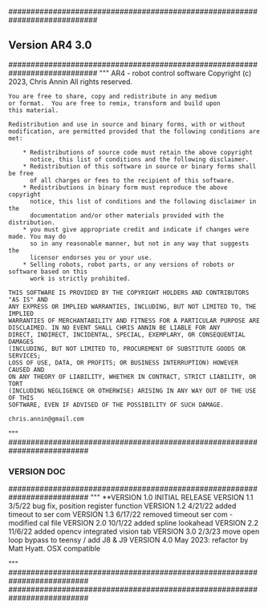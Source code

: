############################################################################
## Version AR4 3.0 #########################################################
############################################################################
""" AR4 - robot control software
    Copyright (c) 2023, Chris Annin
    All rights reserved.

    You are free to share, copy and redistribute in any medium
    or format.  You are free to remix, transform and build upon
    this material.

    Redistribution and use in source and binary forms, with or without
    modification, are permitted provided that the following conditions are met:

        * Redistributions of source code must retain the above copyright
          notice, this list of conditions and the following disclaimer.
        * Redistribution of this software in source or binary forms shall be free
          of all charges or fees to the recipient of this software.
        * Redistributions in binary form must reproduce the above copyright
          notice, this list of conditions and the following disclaimer in the
          documentation and/or other materials provided with the distribution.
        * you must give appropriate credit and indicate if changes were made. You may do
          so in any reasonable manner, but not in any way that suggests the
          licensor endorses you or your use.
		* Selling robots, robot parts, or any versions of robots or software based on this 
		  work is strictly prohibited.

    THIS SOFTWARE IS PROVIDED BY THE COPYRIGHT HOLDERS AND CONTRIBUTORS "AS IS" AND
    ANY EXPRESS OR IMPLIED WARRANTIES, INCLUDING, BUT NOT LIMITED TO, THE IMPLIED
    WARRANTIES OF MERCHANTABILITY AND FITNESS FOR A PARTICULAR PURPOSE ARE
    DISCLAIMED. IN NO EVENT SHALL CHRIS ANNIN BE LIABLE FOR ANY
    DIRECT, INDIRECT, INCIDENTAL, SPECIAL, EXEMPLARY, OR CONSEQUENTIAL DAMAGES
    (INCLUDING, BUT NOT LIMITED TO, PROCUREMENT OF SUBSTITUTE GOODS OR SERVICES;
    LOSS OF USE, DATA, OR PROFITS; OR BUSINESS INTERRUPTION) HOWEVER CAUSED AND
    ON ANY THEORY OF LIABILITY, WHETHER IN CONTRACT, STRICT LIABILITY, OR TORT
    (INCLUDING NEGLIGENCE OR OTHERWISE) ARISING IN ANY WAY OUT OF THE USE OF THIS
    SOFTWARE, EVEN IF ADVISED OF THE POSSIBILITY OF SUCH DAMAGE.

    chris.annin@gmail.com
"""
##########################################################################
### VERSION DOC ##########################################################
##########################################################################
""" 
**VERSION 1.0 INITIAL RELEASE
  VERSION 1.1 3/5/22 bug fix, position register function 
  VERSION 1.2 4/21/22 added timeout to ser com
  VERSION 1.3 6/17/22 removed timeout ser com - modified cal file
  VERSION 2.0 10/1/22 added spline lookahead
  VERSION 2.2 11/6/22 added opencv integrated vision tab
  VERSION 3.0 2/3/23 move open loop bypass to teensy / add J8 & J9
  VERSION 4.0 May 2023: refactor by Matt Hyatt. OSX compatible

"""
##########################################################################
##########################################################################

